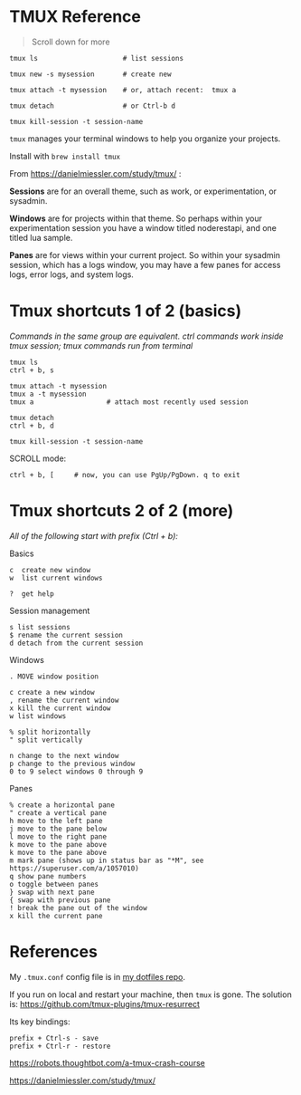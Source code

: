 TMUX Reference
===============================================================================
> Scroll down for more

	tmux ls                     # list sessions

	tmux new -s mysession       # create new

	tmux attach -t mysession    # or, attach recent:  tmux a
	
	tmux detach                 # or Ctrl-b d

	tmux kill-session -t session-name


`tmux` manages your terminal windows to help you organize your projects.

Install with `brew install tmux`

From https://danielmiessler.com/study/tmux/ :

**Sessions** are for an overall theme, such as work, or experimentation, or
sysadmin.

**Windows** are for projects within that theme. So perhaps within your
experimentation session you have a window titled noderestapi, and one titled
lua sample.

**Panes** are for views within your current project. So within your sysadmin
session, which has a logs window, you may have a few panes for access logs,
error logs, and system logs.



Tmux shortcuts 1 of 2 (basics)
===============================================================================
*Commands in the same group are equivalent. ctrl commands work inside tmux
session; tmux commands run from terminal*

	tmux ls
	ctrl + b, s

	tmux attach -t mysession 
	tmux a -t mysession
	tmux a	                # attach most recently used session
	
	tmux detach 
	ctrl + b, d

	tmux kill-session -t session-name

SCROLL mode:

	ctrl + b, [		# now, you can use PgUp/PgDown. q to exit	


Tmux shortcuts 2 of 2 (more)
==============================================================================
*All of the following start with prefix (Ctrl + b):*

Basics

	c  create new window
	w  list current windows

	?  get help

Session management
	
	s list sessions
	$ rename the current session
	d detach from the current session

Windows 
	
	. MOVE window position

	c create a new window
	, rename the current window
	x kill the current window
	w list windows

	% split horizontally
	" split vertically

	n change to the next window
	p change to the previous window
	0 to 9 select windows 0 through 9

Panes
	
	% create a horizontal pane
	" create a vertical pane
	h move to the left pane
	j move to the pane below
	l move to the right pane
	k move to the pane above
	k move to the pane above
	m mark pane (shows up in status bar as "*M", see https://superuser.com/a/1057010)
	q show pane numbers
	o toggle between panes
	} swap with next pane
	{ swap with previous pane
	! break the pane out of the window
	x kill the current pane


References
===============================================================================

My `.tmux.conf` config file is in [my dotfiles repo](https://github.com/pavopax/dotfiles).

If you run on local and restart your machine, then `tmux` is gone. The solution
is: https://github.com/tmux-plugins/tmux-resurrect

Its key bindings:

	prefix + Ctrl-s - save
	prefix + Ctrl-r - restore


https://robots.thoughtbot.com/a-tmux-crash-course

https://danielmiessler.com/study/tmux/

